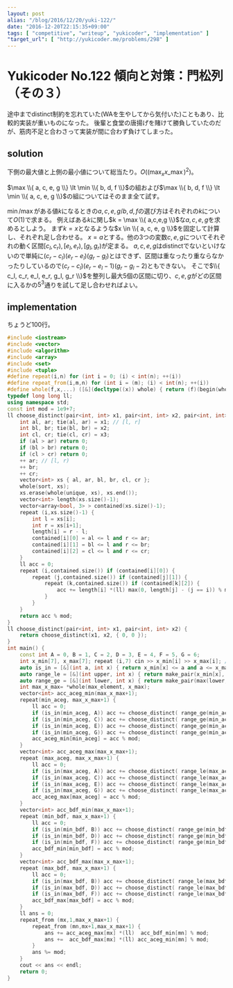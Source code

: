 ```yaml
---
layout: post
alias: "/blog/2016/12/20/yuki-122/"
date: "2016-12-20T22:15:35+09:00"
tags: [ "competitive", "writeup", "yukicoder", "implementation" ]
"target_url": [ "http://yukicoder.me/problems/298" ]
---
```


# Yukicoder No.122 傾向と対策：門松列（その３）

途中までdistinct制約を忘れていた(WAを生やしてから気付いた)こともあり、比較的実装が重いものになった。
後輩と食堂の唐揚げを賭けて勝負していたのだが、筋肉不足と合わさって実装が間に合わず負けてしまった。

## solution

下側の最大値と上側の最小値について総当たり。$O((\max_x x\_{\max})^2)$。

$\max \\{ a, c, e, g \\} \lt \min \\{ b, d, f \\}$の組および$\max \\{ b, d, f \\} \lt \min \\{ a, c, e, g \\}$の組についてはそのまま全て試す。

$\min$/$\max$がある値$k$になるときの$a,c,e,g$/$b,d,f$の選び方はそれぞれの$k$について$O(1)$で求まる。
例えばある$k$に関し$k = \max \\{ a,c,e,g \\}$な$a,c,e,g$を求めるとしよう。
まず$k = x$となるような$x \in \\{ a, c, e, g \\}$を固定して計算し、それぞれ足し合わせる。
$x = a$とする。他の$3$つの変数$c,e,g$についてそれぞれの動く区間$[c_l, c_r), [e_l, e_r), [g_l, g_r)$が定まる。
$a,c,e,g$はdistinctでないといけないので単純に$(c_r - c_l)(e_r - e_l)(g_r - g_l)$とはできず、区間は重なったり重ならなかったりしているので$(c_r - c_l)(e_r - e_l - 1)(g_r - g_l - 2)$ともできない。
そこで$\\{ c_l, c_r, e_l, e_r, g_l, g_r \\}$を整列し最大$5$個の区間に切り、$c, e, g$がどの区間に入るかの$5^3$通りを試して足し合わせればよい。

## implementation

ちょうど$100$行。

``` c++
#include <iostream>
#include <vector>
#include <algorithm>
#include <array>
#include <set>
#include <tuple>
#define repeat(i,n) for (int i = 0; (i) < int(n); ++(i))
#define repeat_from(i,m,n) for (int i = (m); (i) < int(n); ++(i))
#define whole(f,x,...) ([&](decltype((x)) whole) { return (f)(begin(whole), end(whole), ## __VA_ARGS__); })(x)
typedef long long ll;
using namespace std;
const int mod = 1e9+7;
ll choose_distinct(pair<int, int> x1, pair<int, int> x2, pair<int, int> x3) {
    int al, ar; tie(al, ar) = x1; // [l, r]
    int bl, br; tie(bl, br) = x2;
    int cl, cr; tie(cl, cr) = x3;
    if (al > ar) return 0;
    if (bl > br) return 0;
    if (cl > cr) return 0;
    ++ ar; // [l, r)
    ++ br;
    ++ cr;
    vector<int> xs { al, ar, bl, br, cl, cr };
    whole(sort, xs);
    xs.erase(whole(unique, xs), xs.end());
    vector<int> length(xs.size()-1);
    vector<array<bool, 3> > contained(xs.size()-1);
    repeat (i,xs.size()-1) {
        int l = xs[i];
        int r = xs[i+1];
        length[i] = r - l;
        contained[i][0] = al <= l and r <= ar;
        contained[i][1] = bl <= l and r <= br;
        contained[i][2] = cl <= l and r <= cr;
    }
    ll acc = 0;
    repeat (i,contained.size()) if (contained[i][0]) {
        repeat (j,contained.size()) if (contained[j][1]) {
            repeat (k,contained.size()) if (contained[k][2]) {
                acc += length[i] *(ll) max(0, length[j] - (j == i)) % mod * max(0, length[k] - (k == i) - (k == j)) % mod;
            }
        }
    }
    return acc % mod;
}
ll choose_distinct(pair<int, int> x1, pair<int, int> x2) {
    return choose_distinct(x1, x2, { 0, 0 });
}
int main() {
    const int A = 0, B = 1, C = 2, D = 3, E = 4, F = 5, G = 6;
    int x_min[7], x_max[7]; repeat (i,7) cin >> x_min[i] >> x_max[i]; // [l, r]
    auto is_in = [&](int a, int x) { return x_min[x] <= a and a <= x_max[x]; };
    auto range_le = [&](int upper, int x) { return make_pair(x_min[x], min(upper, x_max[x])); };
    auto range_ge = [&](int lower, int x) { return make_pair(max(lower, x_min[x]), x_max[x]); };
    int max_x_max= *whole(max_element, x_max);
    vector<int> acc_aceg_min(max_x_max+1);
    repeat(min_aceg, max_x_max+1) {
        ll acc = 0;
        if (is_in(min_aceg, A)) acc += choose_distinct( range_ge(min_aceg+1, C), range_ge(min_aceg+1, E), range_ge(min_aceg+1, G) );
        if (is_in(min_aceg, C)) acc += choose_distinct( range_ge(min_aceg+1, A), range_ge(min_aceg+1, E), range_ge(min_aceg+1, G) );
        if (is_in(min_aceg, E)) acc += choose_distinct( range_ge(min_aceg+1, A), range_ge(min_aceg+1, C), range_ge(min_aceg+1, G) );
        if (is_in(min_aceg, G)) acc += choose_distinct( range_ge(min_aceg+1, A), range_ge(min_aceg+1, C), range_ge(min_aceg+1, E) );
        acc_aceg_min[min_aceg] = acc % mod;
    }
    vector<int> acc_aceg_max(max_x_max+1);
    repeat (max_aceg, max_x_max+1) {
        ll acc = 0;
        if (is_in(max_aceg, A)) acc += choose_distinct( range_le(max_aceg-1, C), range_le(max_aceg-1, E), range_le(max_aceg-1, G) );
        if (is_in(max_aceg, C)) acc += choose_distinct( range_le(max_aceg-1, A), range_le(max_aceg-1, E), range_le(max_aceg-1, G) );
        if (is_in(max_aceg, E)) acc += choose_distinct( range_le(max_aceg-1, A), range_le(max_aceg-1, C), range_le(max_aceg-1, G) );
        if (is_in(max_aceg, G)) acc += choose_distinct( range_le(max_aceg-1, A), range_le(max_aceg-1, C), range_le(max_aceg-1, E) );
        acc_aceg_max[max_aceg] = acc % mod;
    }
    vector<int> acc_bdf_min(max_x_max+1);
    repeat (min_bdf, max_x_max+1) {
        ll acc = 0;
        if (is_in(min_bdf, B)) acc += choose_distinct( range_ge(min_bdf+1, D), range_ge(min_bdf+1, F) );
        if (is_in(min_bdf, D)) acc += choose_distinct( range_ge(min_bdf+1, B), range_ge(min_bdf+1, F) );
        if (is_in(min_bdf, F)) acc += choose_distinct( range_ge(min_bdf+1, B), range_ge(min_bdf+1, D) );
        acc_bdf_min[min_bdf] = acc % mod;
    }
    vector<int> acc_bdf_max(max_x_max+1);
    repeat (max_bdf, max_x_max+1) {
        ll acc = 0;
        if (is_in(max_bdf, B)) acc += choose_distinct( range_le(max_bdf-1, D), range_le(max_bdf-1, F) );
        if (is_in(max_bdf, D)) acc += choose_distinct( range_le(max_bdf-1, B), range_le(max_bdf-1, F) );
        if (is_in(max_bdf, F)) acc += choose_distinct( range_le(max_bdf-1, B), range_le(max_bdf-1, D) );
        acc_bdf_max[max_bdf] = acc % mod;
    }
    ll ans = 0;
    repeat_from (mx,1,max_x_max+1) {
        repeat_from (mn,mx+1,max_x_max+1) {
            ans += acc_aceg_max[mx] *(ll)  acc_bdf_min[mn] % mod;
            ans +=  acc_bdf_max[mx] *(ll) acc_aceg_min[mn] % mod;
        }
        ans %= mod;
    }
    cout << ans << endl;
    return 0;
}
```
